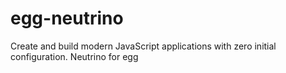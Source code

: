 # egg-neutrino
Create and build modern JavaScript applications with zero initial configuration. Neutrino for egg

